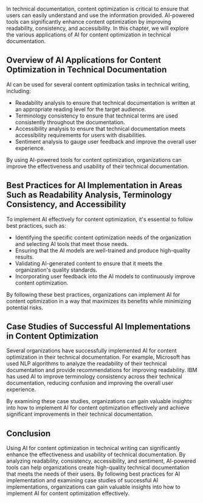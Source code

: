 
In technical documentation, content optimization is critical to ensure that users can easily understand and use the information provided. AI-powered tools can significantly enhance content optimization by improving readability, consistency, and accessibility. In this chapter, we will explore the various applications of AI for content optimization in technical documentation.

Overview of AI Applications for Content Optimization in Technical Documentation
-------------------------------------------------------------------------------

AI can be used for several content optimization tasks in technical writing, including:

* Readability analysis to ensure that technical documentation is written at an appropriate reading level for the target audience.
* Terminology consistency to ensure that technical terms are used consistently throughout the documentation.
* Accessibility analysis to ensure that technical documentation meets accessibility requirements for users with disabilities.
* Sentiment analysis to gauge user feedback and improve the overall user experience.

By using AI-powered tools for content optimization, organizations can improve the effectiveness and usability of their technical documentation.

Best Practices for AI Implementation in Areas Such as Readability Analysis, Terminology Consistency, and Accessibility
----------------------------------------------------------------------------------------------------------------------

To implement AI effectively for content optimization, it's essential to follow best practices, such as:

* Identifying the specific content optimization needs of the organization and selecting AI tools that meet those needs.
* Ensuring that the AI models are well-trained and produce high-quality results.
* Validating AI-generated content to ensure that it meets the organization's quality standards.
* Incorporating user feedback into the AI models to continuously improve content optimization.

By following these best practices, organizations can implement AI for content optimization in a way that maximizes its benefits while minimizing potential risks.

Case Studies of Successful AI Implementations in Content Optimization
---------------------------------------------------------------------

Several organizations have successfully implemented AI for content optimization in their technical documentation. For example, Microsoft has used NLP algorithms to analyze the readability of their technical documentation and provide recommendations for improving readability. IBM has used AI to improve terminology consistency across their technical documentation, reducing confusion and improving the overall user experience.

By examining these case studies, organizations can gain valuable insights into how to implement AI for content optimization effectively and achieve significant improvements in their technical documentation.

Conclusion
----------

Using AI for content optimization in technical writing can significantly enhance the effectiveness and usability of technical documentation. By analyzing readability, consistency, accessibility, and sentiment, AI-powered tools can help organizations create high-quality technical documentation that meets the needs of their users. By following best practices for AI implementation and examining case studies of successful AI implementations, organizations can gain valuable insights into how to implement AI for content optimization effectively.
